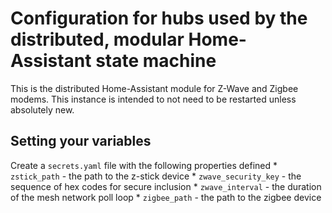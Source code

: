 # Configuration for hubs used by the distributed, modular Home-Assistant state machine

This is the distributed Home-Assistant module for Z-Wave and Zigbee modems. This instance is intended to not need to be restarted unless absolutely new.

## Setting your variables

Create a `secrets.yaml` file with the following properties defined
	* `zstick_path` - the path to the z-stick device
	* `zwave_security_key` - the sequence of hex codes for secure inclusion
	* `zwave_interval` - the duration of the mesh network poll loop
	* `zigbee_path` - the path to the zigbee device

## 